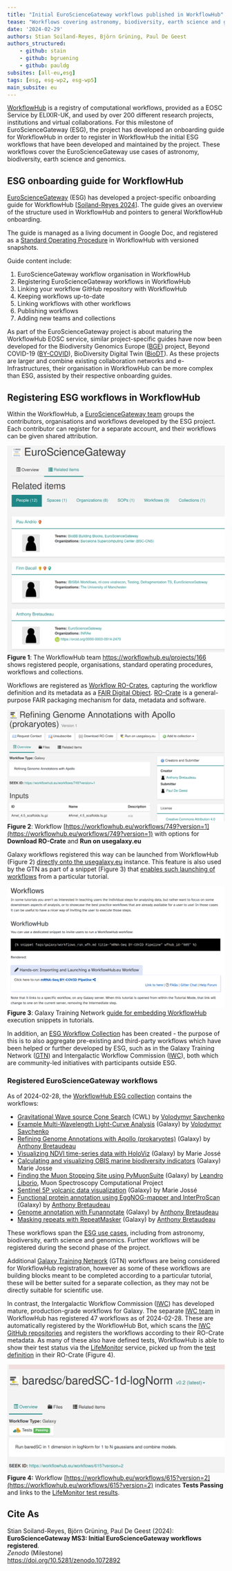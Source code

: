 ```yaml
---
title: "Initial EuroScienceGateway workflows published in WorkflowHub"
tease: "Workflows covering astronomy, biodiversity, earth science and genomics published in WorkflowHub together with onboarding guide"
date: '2024-02-29'
authors: Stian Soiland-Reyes, Björn Grüning, Paul De Geest
authors_structured:
    - github: stain
    - github: bgruening
    - github: pauldg
subsites: [all-eu,esg]
tags: [esg, esg-wp2, esg-wp5]
main_subsite: eu
---
```



[WorkflowHub](https://workflowhub.eu/) is a registry of computational workflows, provided as a EOSC Service by ELIXIR-UK, and used by over 200 different research projects, institutions and virtual collaborations. For this milestone of EuroScienceGateway (ESG), the project has developed an onboarding guide for WorkflowHub in order to register in WorkflowHub the initial ESG workflows that have been developed and maintained by the project. These workflows cover the EuroScienceGateway use cases of astronomy, biodiversity, earth science and genomics.


## ESG onboarding guide for WorkflowHub

[EuroScienceGateway](https://eurosciencegateway.eu/) (ESG) has developed a project-specific onboarding guide for WorkflowHub \[[Soiland-Reyes 2024](https://doi.org/10.48546/workflowhub.sop.8.2)\]. The guide gives an overview of the structure used in WorkflowHub and pointers to general WorkflowHub onboarding.

The guide is managed as a living document in Google Doc, and registered as a [Standard Operating Procedure](https://doi.org/10.48546/workflowhub.sop.8.1) in WorkflowHub with versioned snapshots.

Guide content include:

1.  EuroScienceGateway workflow organisation in WorkflowHub
2.  Registering EuroScienceGateway workflows in WorkflowHub
3.  Linking your workflow GitHub repository with WorkflowHub
4.  Keeping workflows up-to-date
5.  Linking workflows with other workflows
6.  Publishing workflows
7.  Adding new teams and collections

As part of the EuroScienceGateway project is about maturing the WorkflowHub EOSC service, similar project-specific guides have now been developed for the Biodiversity Genomics Europe ([BGE](https://biodiversitygenomics.eu/)) project, Beyond COVID-19 ([BY-COVID](https://by-covid.eu/)), BioDiversity Digital Twin ([BioDT](https://biodt.eu/)). As these projects are larger and combine existing collaboration networks and e-Infrastructures, their organisation in WorkflowHub can be more complex than ESG, assisted by their respective onboarding guides.


## Registering ESG workflows in WorkflowHub

Within the WorkflowHub, a [EuroScienceGateway team](https://workflowhub.eu/projects/166) groups the contributors, organisations and workflows developed by the ESG project. Each contributor can register for a separate account, and their workflows can be given shared attribution.

![WorkflowHub screenshot: EuroScienceGateway](wfhub.png)  
**Figure 1**: The WorkflowHub team <https://workflowhub.eu/projects/166> shows registered people, organisations, standard operating procedures, workflows and collections.

Workflows are registered as [Workflow RO-Crates](https://w3id.org/workflowhub/workflow-ro-crate/), capturing the workflow definition and its metadata as a [FAIR Digital Object](https://doi.org/10.3897/rio.8.e93937). [RO-Crate](https://www.researchobject.org/ro-crate/) is a general-purpose FAIR packaging mechanism for data, metadata and software.

![Screenshot of WorkflowHub entry with buttons](wf749.png)  
**Figure 2**: Workflow [https://workflowhub.eu/workflows/749?version=1](https://workflowhub.eu/workflows/749?version=1) with options for **Download RO-Crate** and **Run on usegalaxy.eu**

Galaxy workflows registered this way can be launched from WorkflowHub (Figure 2) [directly onto the usegalaxy.eu](/news/2023-11-13-run-in-galaxy-button-workflowhub) instance. This feature is also used by the GTN as part of a snippet (Figure 3) that [enables such launching of workflows](https://training.galaxyproject.org/training-material/news/2023/12/12/tutorial-run-wfh-ds.html) from a particular tutorial.

![Screenshot from GTN showing snippet](snippet.png)  
**Figure 3**: Galaxy Training Network [guide for embedding WorkflowHub](https://training.galaxyproject.org/training-material/topics/contributing/tutorials/create-new-tutorial-content/tutorial.html#workflows) execution snippets in tutorials.

In addition, an [ESG Workflow Collection](https://workflowhub.eu/collections/13) has been created - the purpose of this is to also aggregate pre-existing and third-party workflows which have been helped or further developed by ESG, such as in the Galaxy Training Network ([GTN](https://training.galaxyproject.org/)) and Intergalactic Workflow Commission ([IWC](https://github.com/galaxyproject/iwc)), both which are community-led initiatives with participants outside ESG.


### Registered EuroScienceGateway workflows

As of 2024-02-28, the [WorkflowHub ESG collection](https://workflowhub.eu/collections/13) contains the workflows:

 * [Gravitational Wave source Cone Search](https://workflowhub.eu/workflows/415) (CWL)  by [Volodymyr Savchenko](https://workflowhub.eu/people/168)
 * [Example Multi-Wavelength Light-Curve Analysis](https://workflowhub.eu/workflows/766) (Galaxy) by [Volodymyr Savchenko](https://workflowhub.eu/people/168)
 * [Refining Genome Annotations with Apollo (prokaryotes)](https://workflowhub.eu/workflows/749) (Galaxy) by [Anthony Bretaudeau](https://workflowhub.eu/people/241)
 * [Visualizing NDVI time-series data with HoloViz](https://workflowhub.eu/workflows/759) (Galaxy) by Marie Jossé
 * [Calculating and visualizing OBIS marine biodiversity indicators](https://workflowhub.eu/workflows/758) (Galaxy)      Marie Josse
 * [Finding the Muon Stopping Site using PyMuonSuite](https://workflowhub.eu/workflows/757) (Galaxy) by [Leandro Liborio](https://orcid.org/0000-0003-2777-5167), Muon Spectroscopy Computational Project
 * [Sentinel 5P volcanic data visualization](https://workflowhub.eu/workflows/756) (Galaxy) by Marie Jossé
 * [Functional protein annotation using EggNOG-mapper and InterProScan](https://workflowhub.eu/workflows/755) (Galaxy) by [Anthony Bretaudeau](https://orcid.org/0000-0003-0914-2470)
 * [Genome annotation with Funannotate](https://workflowhub.eu/workflows/754) (Galaxy) by [Anthony Bretaudeau](https://orcid.org/0000-0003-0914-2470)
 * [Masking repeats with RepeatMasker](https://workflowhub.eu/workflows/753) (Galaxy) by [Anthony Bretaudeau](https://orcid.org/0000-0003-0914-2470)

These workflows span the [ESG use cases](/projects/esg/news/?tag=esg-wp5), including from astronomy, biodiversity, earth science and genomics. Further workflows will be registered during the second phase of the project.

Additional [Galaxy Training Network](https://training.galaxyproject.org/) (GTN) workflows are being considered for WorkflowHub registration, however as some of these workflows are building blocks meant to be completed according to a particular tutorial, these will be better suited for a separate collection, as they may not be directly suitable for scientific use.

In contrast, the Intergalactic Workflow Commission ([IWC](https://github.com/galaxyproject/iwc)) has developed mature, production-grade workflows for Galaxy. The separate [IWC team](https://workflowhub.eu/projects/33#workflows) in WorkflowHub has registered 47 workflows as of 2024-02-28. These are automatically registered by the WorkflowHub Bot, which scans the [IWC GitHub repositories](https://github.com/iwc-workflows/) and registers the workflows according to their RO-Crate metadata. As many of these also have defined tests, WorkflowHub is able to show their test status via the [LifeMonitor](https://lifemonitor.eu/) service, picked up from the [test definition](https://www.lifemonitor.eu/lm_test_monitoring) in their RO-Crate (Figure 4).

![Screenshot of WorkflowHub testing button](testing.png)  
**Figure 4:** Workflow [https://workflowhub.eu/workflows/615?version=2](https://workflowhub.eu/workflows/615?version=2) indicates **Tests Passing** and links to the [LifeMonitor test results](https://app.lifemonitor.eu/workflow;uuid=37f29ed0-543f-013c-9190-005056ab8eb2).



## Cite As

Stian Soiland-Reyes, Björn Grüning, Paul De Geest (2024):\
**EuroScienceGateway MS3: Initial EuroScienceGateway workflows registered**.\
*Zenodo* (Milestone)\
<https://doi.org/10.5281/zenodo.1072892>
